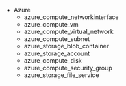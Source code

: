 - Azure
  - azure_compute_networkinterface
  - azure_compute_vm
  - azure_compute_virtual_network
  - azure_compute_subnet
  - azure_storage_blob_container
  - azure_storage_account
  - azure_compute_disk
  - azure_compute_security_group
  - azure_storage_file_service
